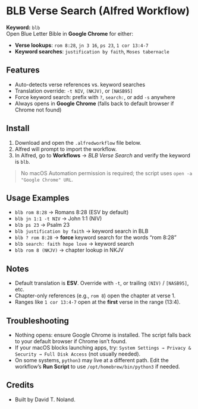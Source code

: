 # BLB Verse Search (Alfred Workflow)

**Keyword:** `blb`  
Open Blue Letter Bible in **Google Chrome** for either:
- **Verse lookups**: `rom 8:28`, `jn 3 16`, `ps 23`, `1 cor 13:4-7`
- **Keyword searches**: `justification by faith`, `Moses tabernacle`

## Features
- Auto-detects verse references vs. keyword searches
- Translation override: `-t NIV`, `(NKJV)`, or `[NASB95]`
- Force keyword search: prefix with `?`, `search:`, or add `-s` anywhere
- Always opens in **Google Chrome** (falls back to default browser if Chrome not found)

## Install
1. Download and open the `.alfredworkflow` file below.
2. Alfred will prompt to import the workflow.
3. In Alfred, go to **Workflows** → *BLB Verse Search* and verify the keyword is `blb`.

> No macOS Automation permission is required; the script uses `open -a "Google Chrome" URL`.

## Usage Examples
- `blb rom 8:28` → Romans 8:28 (ESV by default)
- `blb jn 1:1 -t NIV` → John 1:1 (NIV)
- `blb ps 23` → Psalm 23
- `blb justification by faith` → keyword search in BLB
- `blb ? rom 8:28` → **force** keyword search for the words “rom 8:28”
- `blb search: faith hope love` → keyword search
- `blb rom 8 (NKJV)` → chapter lookup in NKJV

## Notes
- Default translation is **ESV**. Override with `-t`, or trailing `(NIV)` / `[NASB95]`, etc.
- Chapter-only references (e.g., `rom 8`) open the chapter at verse 1.
- Ranges like `1 cor 13:4-7` open at the **first** verse in the range (13:4).

## Troubleshooting
- Nothing opens: ensure Google Chrome is installed. The script falls back to your default browser if Chrome isn’t found.
- If your macOS blocks launching apps, try: `System Settings → Privacy & Security → Full Disk Access` (not usually needed).
- On some systems, `python3` may live at a different path. Edit the workflow’s **Run Script** to use `/opt/homebrew/bin/python3` if needed.

## Credits
- Built by David T. Noland.

